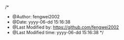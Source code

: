 /*
 * @Author: fengwei2002 
 * @Date: yyyy-06-dd 15:16:38 
 * @Last Modified by:   https://github.com/fengwei2002 
 * @Last Modified time: yyyy-06-dd 15:16:38 
 */



